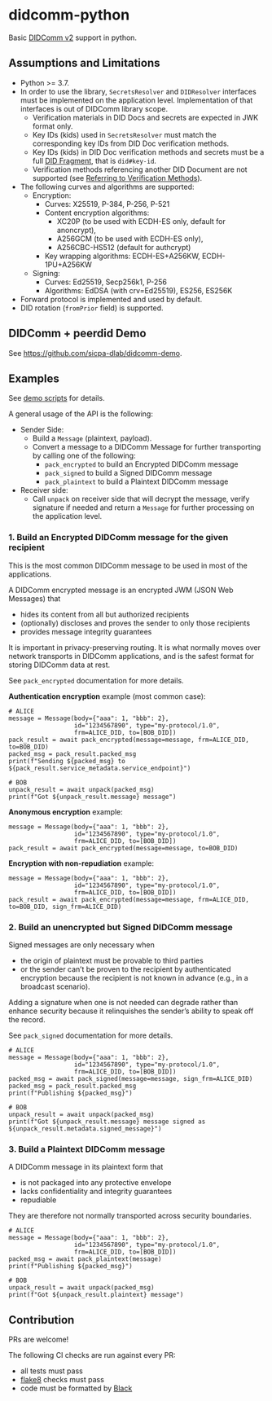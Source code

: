 # didcomm-python

Basic [DIDComm v2](https://identity.foundation/didcomm-messaging/spec) support in python.


## Assumptions and Limitations
- Python >= 3.7.
- In order to use the library, `SecretsResolver` and `DIDResolver` interfaces must be implemented on the application level. 
  Implementation of that interfaces is out of DIDComm library scope.  
  - Verification materials in DID Docs and secrets are expected in JWK format only.
  - Key IDs (kids) used in `SecretsResolver` must match the corresponding key IDs from DID Doc verification methods.
  - Key IDs (kids) in DID Doc verification methods and secrets must be a full [DID Fragment](https://www.w3.org/TR/did-core/#fragment), that is `did#key-id`.
  - Verification methods referencing another DID Document are not supported (see [Referring to Verification Methods](https://www.w3.org/TR/did-core/#referring-to-verification-methods)).
- The following curves and algorithms are supported:
  - Encryption:
     - Curves: X25519, P-384, P-256, P-521
     - Content encryption algorithms: 
       - XC20P (to be used with ECDH-ES only, default for anoncrypt),
       - A256GCM (to be used with ECDH-ES only),
       - A256CBC-HS512 (default for authcrypt)
     - Key wrapping algorithms: ECDH-ES+A256KW, ECDH-1PU+A256KW
  - Signing:
    - Curves: Ed25519, Secp256k1, P-256
    - Algorithms: EdDSA (with crv=Ed25519), ES256, ES256K
- Forward protocol is implemented and used by default.
- DID rotation (`fromPrior` field) is supported.
   
## DIDComm + peerdid Demo
See https://github.com/sicpa-dlab/didcomm-demo.

## Examples

See [demo scripts](tests/demo) for details.

A general usage of the API is the following:
- Sender Side:
  - Build a `Message` (plaintext, payload).
  - Convert a message to a DIDComm Message for further transporting by calling one of the following:
     - `pack_encrypted` to build an Encrypted DIDComm message
     - `pack_signed` to build a Signed DIDComm message
     - `pack_plaintext` to build a Plaintext DIDComm message
- Receiver side:
  - Call `unpack` on receiver side that will decrypt the message, verify signature if needed
  and return a `Message` for further processing on the application level.

### 1. Build an Encrypted DIDComm message for the given recipient

This is the most common DIDComm message to be used in most of the applications.

A DIDComm encrypted message is an encrypted JWM (JSON Web Messages) that 
- hides its content from all but authorized recipients
- (optionally) discloses and proves the sender to only those recipients
- provides message integrity guarantees

It is important in privacy-preserving routing. It is what normally moves over network transports in DIDComm
applications, and is the safest format for storing DIDComm data at rest.

See `pack_encrypted` documentation for more details.

**Authentication encryption** example (most common case):

```
# ALICE
message = Message(body={"aaa": 1, "bbb": 2},
                  id="1234567890", type="my-protocol/1.0",
                  frm=ALICE_DID, to=[BOB_DID])
pack_result = await pack_encrypted(message=message, frm=ALICE_DID, to=BOB_DID)
packed_msg = pack_result.packed_msg
print(f"Sending ${packed_msg} to ${pack_result.service_metadata.service_endpoint}")

# BOB
unpack_result = await unpack(packed_msg)
print(f"Got ${unpack_result.message} message")
```

**Anonymous encryption** example:

```
message = Message(body={"aaa": 1, "bbb": 2},
                  id="1234567890", type="my-protocol/1.0",
                  frm=ALICE_DID, to=[BOB_DID])
pack_result = await pack_encrypted(message=message, to=BOB_DID)
```

**Encryption with non-repudiation** example:

```
message = Message(body={"aaa": 1, "bbb": 2},
                  id="1234567890", type="my-protocol/1.0",
                  frm=ALICE_DID, to=[BOB_DID])
pack_result = await pack_encrypted(message=message, frm=ALICE_DID, to=BOB_DID, sign_frm=ALICE_DID)
```

### 2. Build an unencrypted but Signed DIDComm message

Signed messages are only necessary when
- the origin of plaintext must be provable to third parties
- or the sender can’t be proven to the recipient by authenticated encryption because the recipient is not known in advance (e.g., in a
broadcast scenario).
 
Adding a signature when one is not needed can degrade rather than enhance security because it
relinquishes the sender’s ability to speak off the record.

See `pack_signed` documentation for more details.

```
# ALICE
message = Message(body={"aaa": 1, "bbb": 2},
                  id="1234567890", type="my-protocol/1.0",
                  frm=ALICE_DID, to=[BOB_DID])
packed_msg = await pack_signed(message=message, sign_frm=ALICE_DID)
packed_msg = pack_result.packed_msg
print(f"Publishing ${packed_msg}")

# BOB
unpack_result = await unpack(packed_msg)
print(f"Got ${unpack_result.message} message signed as ${unpack_result.metadata.signed_message}")
```

### 3. Build a Plaintext DIDComm message

A DIDComm message in its plaintext form that 
- is not packaged into any protective envelope
- lacks confidentiality and integrity guarantees
- repudiable

They are therefore not normally transported across security boundaries. 

```
# ALICE
message = Message(body={"aaa": 1, "bbb": 2},
                  id="1234567890", type="my-protocol/1.0",
                  frm=ALICE_DID, to=[BOB_DID])
packed_msg = await pack_plaintext(message)
print(f"Publishing ${packed_msg}")

# BOB
unpack_result = await unpack(packed_msg)
print(f"Got ${unpack_result.plaintext} message")
```

## Contribution
PRs are welcome!

The following CI checks are run against every PR:
- all tests must pass
- [flake8](https://github.com/PyCQA/flake8) checks must pass
- code must be formatted by [Black](https://github.com/psf/black)